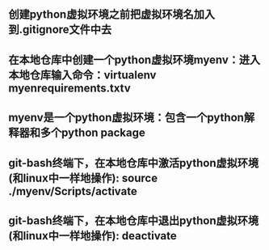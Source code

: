 ## 创建python虚拟环境之前把虚拟环境名加入到.gitignore文件中去
## 在本地仓库中创建一个python虚拟环境myenv：进入本地仓库输入命令：virtualenv myenrequirements.txtv
## myenv是一个python虚拟环境：包含一个python解释器和多个python package
## git-bash终端下，在本地仓库中激活python虚拟环境(和linux中一样地操作): source ./myenv/Scripts/activate
## git-bash终端下，在本地仓库中退出python虚拟环境(和linux中一样地操作): deactivate
